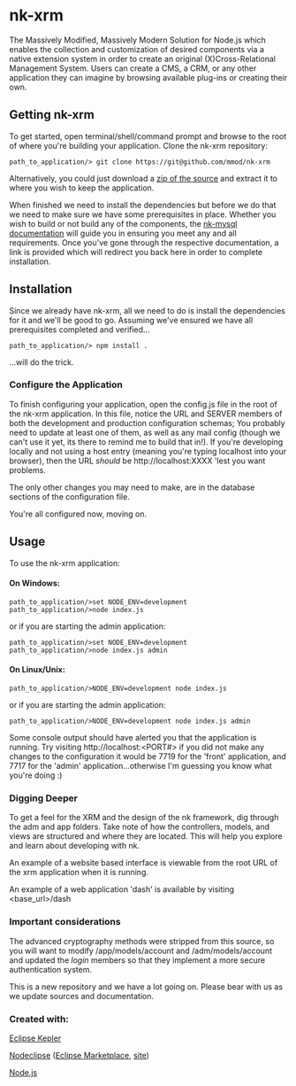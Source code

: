 # nk-xrm

The Massively Modified, Massively Modern Solution for Node.js which enables the collection and customization of desired components via a native extension system in order to create an original (X)Cross-Relational Management System. Users can create a CMS, a CRM, or any other application they can imagine by browsing available plug-ins or creating their own.


## Getting nk-xrm

To get started, open terminal/shell/command prompt and browse to the root of where you're building your application.  Clone the nk-xrm repository:

```
path_to_application/> git clone https://git@github.com/mmod/nk-xrm
```

Alternatively, you could just download a [zip of the source](https://github.com/mmod/nk-xrm/archive/master.zip) and extract it to where you wish to keep the application. 

When finished we need to install the dependencies but before we do that we need to make sure we have some prerequisites in place. Whether you wish to build or not build any of the components, the [nk-mysql documentation](http://github.com/mmod/nk-mysql) will guide you in ensuring you meet any and all requirements.  Once you've gone through the respective documentation, a link is provided which will redirect you back here in order to complete installation.


## Installation

Since we already have nk-xrm, all we need to do is install the dependencies for it and we'll be good to go.  Assuming we've ensured we have all prerequisites completed and verified...

```
path_to_application/> npm install .
```

...will do the trick.


### Configure the Application

To finish configuring your application, open the config.js file in the root of the nk-xrm application.  In this file, notice the URL and SERVER members of both the development and production configuration schemas; You probably need to update at least one of them, as well as any mail config (though we can't use it yet, its there to remind me to build that in!).  If you're developing locally and not using a host entry (meaning you're typing localhost into your browser), then the URL <i>should</i> be http://localhost:XXXX 'lest you want problems.

The only other changes you may need to make, are in the database sections of the configuration file.  

You're all configured now, moving on.


## Usage

To use the nk-xrm application:

#### On Windows:

```node
path_to_application/>set NODE_ENV=development
path_to_application/>node index.js
```

or if you are starting the admin application:

```node
path_to_application/>set NODE_ENV=development
path_to_application/>node index.js admin
```

#### On Linux/Unix:

```node
path_to_application/>NODE_ENV=development node index.js
```

or if you are starting the admin application:

```node
path_to_application/>NODE_ENV=development node index.js admin
```


Some console output should have alerted you that the application is running.  Try visiting http://localhost:<PORT#> if you did not make any changes to the configuration it would be 7719 for the 'front' application, and 7717 for the 'admin' application...otherwise I'm guessing you know what you're doing :)


### Digging Deeper

To get a feel for the XRM and the design of the nk framework, dig through the adm and app folders.  Take note of how the controllers, models, and views are structured and where they are located. This will help you explore and learn about developing with nk.

An example of a website based interface is viewable from the root URL of the xrm application when it is running.

An example of a web application 'dash'  is available by visiting <base_url>/dash


### Important considerations

The advanced cryptography methods were stripped from this source, so you will want to modify /app/models/account and /adm/models/account and updated the *login* members so that they implement a more secure authentication system.


This is a new repository and we have a lot going on. Please bear with us as we update sources and documentation.


### Created with:

[Eclipse Kepler](https://www.eclipse.org/downloads/)

[Nodeclipse](https://github.com/Nodeclipse/nodeclipse-1)
 ([Eclipse Marketplace](http://marketplace.eclipse.org/content/nodeclipse), [site](http://www.nodeclipse.org))

[Node.js](http://nodejs.org)